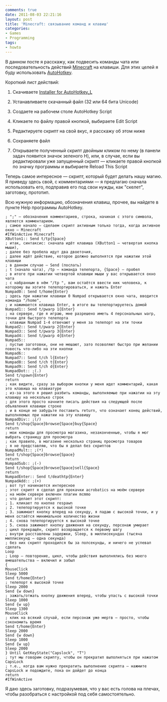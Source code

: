 ```yaml
---
comments: true
date: 2011-08-03 22:21:16
layout: post
title: 'Minecraft: связывание команд и клавиш'
categories:
- Games
- Programming
tags:
- howto
---
```


В данном посте я расскажу, как подвесить команды чата или последовательность действий [Minecraft](https://minecraft.net/) на клавиши. Для этих целей я буду использовать [AutoHotkey](http://www.autohotkey.com/).

<!-- more -->

Короткий лист действий:

 1. Скачиваете [Installer for AutoHotkey_L](http://www.autohotkey.com/download/)

 2. Устанавливаете скачанный файл (32 или 64 бита Unicode)

 3. Создаете на рабочем столе AutoHotkey Script

 4. Кликаете по файлу правой кнопкой, выбираете Edit Script

 5. Редактируете скрипт на свой вкус, я расскажу об этом ниже

 6. Сохраняете файл

 7. Открываете полученный скрипт двойным кликом по нему (в панели задач появится значок зеленого H), или, в случае, если вы редактировали уже запущенный скрипт — кликаете правой кнопкой по значку программы и выбираете Reload This Script

Теперь самое интересное — скрипт, который будет делать нашу магию. Я приведу здесь свой, с комментариями — я предлагаю сначала использовать его, подправив его под свои нужды, как "скелет", заготовку, прототип.

Всю нужную информацию, обозначения клавиш, прочее, вы найдете в пункте Help программы AutoHotkey.

	; ";" — обозначения комментариев, строка, начиная с этого символа, является комментарием.
	; самое начало — сделаем скрипт активным только тогда, когда активное окно — Minecraft
	#IfWinActive Minecraft
	XButton1:: Send t/tp{Space}
	; итак, синтаксис: сначала идёт клавиша (XButton1 — четвертая кнопка мыши),
	; далее без пробела идут два двоеточия,
	; далее идёт действие, которое должно выполнятся при нажатии этой клавиши
	; в данном случае — Send (послать)
	; t (начало чата), /tp — команда телепорта, {Space} — пробел
	; в итоге при нажатии четвертой клавиши мыши у вас открывается окно чата
	; с набранным в нём "/tp ", вам остаётся ввести ник человека, к которому вы хотите телепортироваться, и нажать Enter
	Numpad0:: Send t/home{Enter}
	; здесь при нажатии клавиши 0 Numpad открывается окно чата, вводится команда "/home",
	; и нажимается клавиша Enter, в итоге вы телепортируетесь домой
	Numpad1:: Send t/pwarp 1{Enter}
	; на сервере, где я играю, мне разрешено иметь 4 персональных warp, точки для быстрого телепорта
	; клавиши Numpad 1-4 отвечают у меня за телепорт на эти точки
	Numpad2:: Send t/pwarp 2{Enter}
	Numpad3:: Send t/pwarp 3{Enter}
	Numpad4:: Send t/pwarp 4{Enter}
	Numpad5::
	; пустые заготовки, они не мешают, зато позволяют быстро при желании повесть что-либо на эти кнопки
	Numpad6::
	Numpad7:: Send t/ch l{Enter}
	Numpad8:: Send t/ch t{Enter}
	Numpad9:: Send t/ch d{Enter}
	NumpadDot:: ;(.)
	Send t/spawn{Enter}
	return
	; как видите, сразу за выбором кнопки у меня идет комментарий, какая это клавиша на клавиатуре
	; из-за этого я решил разбить команды, выполняемые при нажатии на эту клавишу на несколько строк
	; для этого просто начните писать действия на следующей после объявления клавиши строке
	; и в конце не забудьте поставить return, что означает конец действий, выполняемых при нажатии на эту клавишу
	NumpadDiv:: ;(/)
	Send t/shop{Space}browse{Space}buy{Space}
	return
	; мои команды для просмотра магазина, незаконченные, чтобы я мог выбрать страницу для просмотра
	; как правило, в магазине несколько страниц просмотра товаров
	; я не представляю, что бы я делал без скриптов
	NumpadMult:: ;(*)
	Send t/shop{Space}browse{Space}
	return
	NumpadSub:: ;(-)
	Send t/shop{Space}browse{Space}sell{Space}
	return
	NumpadEnter:: Send t/deathtp{Enter}
	NumpadAdd:: ;(+)
	; вот тут начинается интересное
	; этот скрипт я сделал для прокачки acrobatics на моём сервере
	; на моём сервере включен плагин mcmmo
	; что делает этот скрипт:
	; 1. кликает по кнопке respawn
	; 2. телепортируется к высокой точке
	; 3. зажимает кнопку вперед на секунду, я падаю с высокой точки, и у меня остаётся минимальное количество жизни
	; 4. снова телепортируется к высокой точке
	; 5. снова зажимает кнопку движения на секунду, персонаж умирает
	; цикл прекращён, скрипт возвращается к первому шагу
	; внутри расставлены задержки, Sleep, в миллисекундах (тысяча миллисекунд — одна секунда)
	; без них скрипт проходился бы за полсекунды, и ничего не успевал сделать
	Loop
	; Loop — повторение, цикл, чтобы действия выполнялись без моего вмешательства — включил и забыл
	{
	MouseClick
	Sleep 5000
	Send t/home{Enter}
	; телепорт к высокой точке
	Sleep 2000
	Send {w down}
	; зажать/отжать кнопку движения вперед, чтобы упасть с высокой точки
	Sleep 1000
	Send {w up}
	Sleep 1300
	MouseClick
	; клик на всякий случай, если персонаж уже мертв — просто, чтобы сэкономить время
	Send t/home{Enter}
	Sleep 2000
	Send {w down}
	Sleep 1000
	Send {w up}
	Sleep 2000
	} Until GetKeyState("Capslock", "T")
	; тут мы говорим скрипту, чтобы он прекратил выполняться при нажатом CapsLock
	; т.е., когда вам нужно прекратить выполнение скрипта — нажмите CapsLock и подождите, пока он дойдет до конца
	return
	#IfWinActive

Я даю здесь заготовку, подразумевая, что у вас есть голова на плечах, чтобы разобраться с настройкой под себя самостоятельно.
